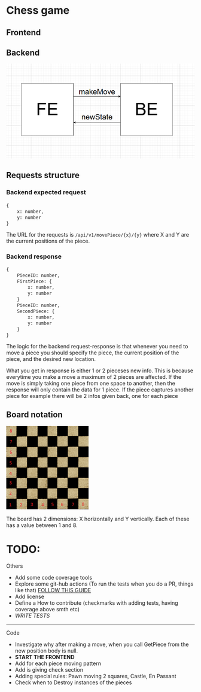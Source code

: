 # Chess game

## Frontend

## Backend

![General Architecture](./Architecture.png "Title")

## Requests structure

### Backend expected request 

```
{ 
    x: number,
    y: number
}

```
The URL for the requests is `/api/v1/movePiece/{x}/{y}` where X and Y are the current positions of the piece.
### Backend response

```
{
    PieceID: number,
    FirstPiece: { 
        x: number,
        y: number
    }
    PieceID: number,
    SecondPiece: {
        x: number,
        y: number
    }
}
```

The logic for the backend request-response is that whenever you need to move a piece you should specify the piece, the current position of the piece, and the desired new location.

What you get in response is either 1 or 2 pieceses new info. This is because everytime you make a move a maximum of 2 pieces are affected. If the move is simply taking one piece from one space to another, then the response will only contain the data for 1 piece. If the piece captures another piece for example there will be 2 infos given back, one for each piece

## Board notation
![Chess board](./board.png "Board")

The board has 2 dimensions: X horizontally and Y vertically. Each of these has a value between 1 and 8.

# TODO:
Others

* Add some code coverage tools
* Explore some git-hub actions (To run the tests when you do a PR, things like that) [FOLLOW THIS GUIDE](https://docs.github.com/en/actions/automating-builds-and-tests/building-and-testing-java-with-maven)
* Add license
* Define a How to contribute (checkmarks with adding tests, having coverage above smth etc)
* *WRITE TESTS*
---
Code
* Investigate why after making a move, when you call GetPiece from the new position body is null.
* **START THE FRONTEND**
* Add for each piece moving pattern
* Add is giving check section
* Adding special rules: Pawn moving 2 squares, Castle, En Passant
* Check when to Destroy instances of the pieces